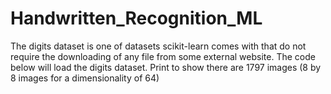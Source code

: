 # Handwritten_Recognition_ML
The digits dataset is one of datasets scikit-learn comes with that do not require the downloading of any file from some external website. The code below will load the digits dataset. Print to show there are 1797 images (8 by 8 images for a dimensionality of 64)
